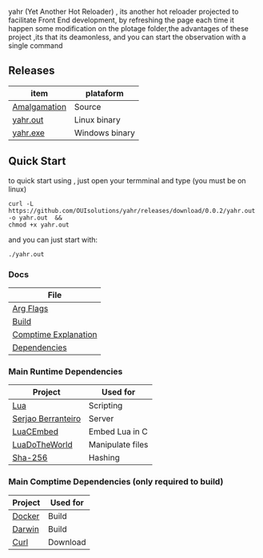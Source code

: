 yahr (Yet Another Hot Reloader) , its another hot reloader
projected to facilitate Front End development, by refreshing the page
each time it happen some modification on the plotage folder,the advantages of
these project ,its that its deamonless, and you can start the observation
with a single command

## Releases
| item          | plataform |
|-------        |-----------|
| [Amalgamation](https://github.com/OUIsolutions/yahr/releases/download/0.0.2/yahr.c)| Source  |
| [yahr.out](https://github.com/OUIsolutions/yahr/releases/download/0.0.2/yahr.out)|Linux binary|
| [yahr.exe](https://github.com/OUIsolutions/yahr/releases/download/0.0.2/yahr.exe)|Windows binary |

## Quick Start
to quick start using , just open your termminal and type (you must be on linux)
```shell
curl -L https://github.com/OUIsolutions/yahr/releases/download/0.0.2/yahr.out -o yahr.out  && 
chmod +x yahr.out 
```
and you can just start with:
```shell 
./yahr.out
```
###  Docs
| File |
|-------        |
|[Arg Flags](/docs/argv_flags.md)|
| [Build](/docs/build.md)|
| [Comptime Explanation](/docs/comptime_explanation.md)|
| [Dependencies](/docs/dependencies.md)|


### Main Runtime Dependencies 
| Project  | Used for |
|-------        |  -------|
|[Lua](https://lua.org/)| Scripting|
|[Serjao Berranteiro](https://serjaoberranteiroserver.com.br/)| Server|
|[LuaCEmbed](https://github.com/OUIsolutions/LuaCEmbed)| Embed Lua in C|
|[LuaDoTheWorld](https://github.com/OUIsolutions/LuaDoTheWorld)| Manipulate files|
|[Sha-256](https://github.com/amosnier/sha-2)|  Hashing|

### Main Comptime Dependencies (only required to build)
| Project  |   Used for |
|-------        |   -------|
|[Docker](https://www.docker.com/)| Build|
|[Darwin](https://github.com/OUIsolutions/Darwin)| Build|
|[Curl](https://curl.se/)|  Download|
